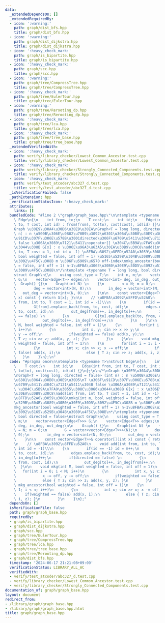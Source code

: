 ```yaml
---
data:
  _extendedDependsOn: []
  _extendedRequiredBy:
  - icon: ':warning:'
    path: graph/dist_bfs.hpp
    title: graph/dist_bfs.hpp
  - icon: ':warning:'
    path: graph/dist_dijkstra.hpp
    title: graph/dist_dijkstra.hpp
  - icon: ':heavy_check_mark:'
    path: graph/is_bipartite.hpp
    title: graph/is_bipartite.hpp
  - icon: ':heavy_check_mark:'
    path: graph/scc.hpp
    title: graph/scc.hpp
  - icon: ':warning:'
    path: graph/tree/CompressTree.hpp
    title: graph/tree/CompressTree.hpp
  - icon: ':heavy_check_mark:'
    path: graph/tree/EulerTour.hpp
    title: graph/tree/EulerTour.hpp
  - icon: ':warning:'
    path: graph/tree/Rerooting_dp.hpp
    title: graph/tree/Rerooting_dp.hpp
  - icon: ':heavy_check_mark:'
    path: graph/tree/lca.hpp
    title: graph/tree/lca.hpp
  - icon: ':heavy_check_mark:'
    path: graph/tree/tree_base.hpp
    title: graph/tree/tree_base.hpp
  _extendedVerifiedWith:
  - icon: ':heavy_check_mark:'
    path: verify/library_checker/Lowest_Common_Ancestor.test.cpp
    title: verify/library_checker/Lowest_Common_Ancestor.test.cpp
  - icon: ':heavy_check_mark:'
    path: verify/library_checker/Strongly_Connected_Components.test.cpp
    title: verify/library_checker/Strongly_Connected_Components.test.cpp
  - icon: ':heavy_check_mark:'
    path: verify/test_atcoder/abc327_d.test.cpp
    title: verify/test_atcoder/abc327_d.test.cpp
  _isVerificationFailed: false
  _pathExtension: hpp
  _verificationStatusIcon: ':heavy_check_mark:'
  attributes:
    links: []
  bundledCode: "#line 2 \"graph/graph_base.hpp\"\n\ntemplate <typename T>\nstruct\
    \ Edge\n{\n    int from, to;\n    T cost;\n    int id;\n    Edge(int from, int\
    \ to, T cost, int id) : from(from), to(to), cost(cost), id(id) {}\n};\n\n/*\n\
    Graph \u30E9\u30A4\u30D6\u30E9\u30EA\nGraph<T = long long, directed = false> (int\
    \ n) : n \u500B\u306E\u9802\u70B9\u3092\u6301\u3064\u30B0\u30E9\u30D5\nT \u306F\
    \u91CD\u307F\u306E\u578B\u3001directed\u306F\u6709\u5411\u304C\u7121\u5411\u304B\
    \ false \u306A\u3089\u7121\u5411\noperator[] \u304C\u5B9A\u7FA9\u3055\u308C\u3066\
    \u3044\u308B G[x] : x \u306E\u96A3\u63A5\u30EA\u30B9\u30C8\nadd(int from, int\
    \ to, T cost = 1, int id = -1) \u8FBA\u3092\u8FFD\u52A0\u3059\u308B\nmkg(int m,\
    \ bool weighted = false, int off = 1) \u5165\u529B\u304B\u3089\u30B0\u30E9\u30D5\
    \u3092\u4F5C\u308B m \u306F\u5909\u6570 off-index\nmkg_ancestor(bool weighted\
    \ = false, int off = 1) n-1\u8FBA\u306E\u30B0\u30E9\u30D5\u3092\u5165\u529B\u304B\
    \u3089\u4F5C\u308B\n*/\ntemplate <typename T = long long, bool directed = false>\n\
    struct Graph\n{\n    using cost_type = T;\n    int n, m;\n    vector<vector<Edge<T>>>\
    \ G;\n    vector<Edge<T>> edges;\n    vector<int> deg, in_deg, out_deg;\n\n  \
    \  Graph() {}\n    Graph(int N) \n    {\n        n = N; m = 0;\n        G = vector<vector<Edge<T>>>(N);\n\
    \        deg = vector<int>(N, 0);\n        in_deg = vector<int>(N, 0);\n     \
    \   out_deg = vector<int>(N, 0);\n    }\n\n    const vector<Edge<T>>& operator[](int\
    \ x) const { return G[x]; }\n\n    // \u8FBA\u3092\u8FFD\u52A0\n    void add(int\
    \ from, int to, T cost = 1, int id = -1)\\\n    {\n        if(id == -1) id = m++;\n\
    \        G[from].emplace_back(from, to, cost, id);\n        edges.emplace_back(from,\
    \ to, cost, id);\n        out_deg[from]++, in_deg[to]++;\n        if(directed\
    \ == false) \n        {\n            G[to].emplace_back(to, from, cost, id);\n\
    \            out_deg[to]++, in_deg[from]++;\n        }\n    }\n\n    void mkg(int\
    \ M, bool weighted = false, int off = 1)\n    {\n        for(int i = 0; i < M;\
    \ i++)\n        {\n            int x, y; cin >> x >> y;\n            x -= off,\
    \ y -= off;\n            if(weighted == false) add(x, y);\n            else {\
    \ T z; cin >> z; add(x, y, z); }\n        }\n    }\n\n    void mkg_ancestor(bool\
    \ weighted = false, int off = 1)\n    {\n        for(int i = 1; i < n; i++)\n\
    \        {\n            int x; cin >> x; x -= off;\n            if(weighted ==\
    \ false) add(x, i);\n            else { T z; cin >> z; add(x, i, z); }\n     \
    \   }\n    }\n};\n"
  code: "#pragma once\n\ntemplate <typename T>\nstruct Edge\n{\n    int from, to;\n\
    \    T cost;\n    int id;\n    Edge(int from, int to, T cost, int id) : from(from),\
    \ to(to), cost(cost), id(id) {}\n};\n\n/*\nGraph \u30E9\u30A4\u30D6\u30E9\u30EA\
    \nGraph<T = long long, directed = false> (int n) : n \u500B\u306E\u9802\u70B9\u3092\
    \u6301\u3064\u30B0\u30E9\u30D5\nT \u306F\u91CD\u307F\u306E\u578B\u3001directed\u306F\
    \u6709\u5411\u304C\u7121\u5411\u304B false \u306A\u3089\u7121\u5411\noperator[]\
    \ \u304C\u5B9A\u7FA9\u3055\u308C\u3066\u3044\u308B G[x] : x \u306E\u96A3\u63A5\
    \u30EA\u30B9\u30C8\nadd(int from, int to, T cost = 1, int id = -1) \u8FBA\u3092\
    \u8FFD\u52A0\u3059\u308B\nmkg(int m, bool weighted = false, int off = 1) \u5165\
    \u529B\u304B\u3089\u30B0\u30E9\u30D5\u3092\u4F5C\u308B m \u306F\u5909\u6570 off-index\n\
    mkg_ancestor(bool weighted = false, int off = 1) n-1\u8FBA\u306E\u30B0\u30E9\u30D5\
    \u3092\u5165\u529B\u304B\u3089\u4F5C\u308B\n*/\ntemplate <typename T = long long,\
    \ bool directed = false>\nstruct Graph\n{\n    using cost_type = T;\n    int n,\
    \ m;\n    vector<vector<Edge<T>>> G;\n    vector<Edge<T>> edges;\n    vector<int>\
    \ deg, in_deg, out_deg;\n\n    Graph() {}\n    Graph(int N) \n    {\n        n\
    \ = N; m = 0;\n        G = vector<vector<Edge<T>>>(N);\n        deg = vector<int>(N,\
    \ 0);\n        in_deg = vector<int>(N, 0);\n        out_deg = vector<int>(N, 0);\n\
    \    }\n\n    const vector<Edge<T>>& operator[](int x) const { return G[x]; }\n\
    \n    // \u8FBA\u3092\u8FFD\u52A0\n    void add(int from, int to, T cost = 1,\
    \ int id = -1)\\\n    {\n        if(id == -1) id = m++;\n        G[from].emplace_back(from,\
    \ to, cost, id);\n        edges.emplace_back(from, to, cost, id);\n        out_deg[from]++,\
    \ in_deg[to]++;\n        if(directed == false) \n        {\n            G[to].emplace_back(to,\
    \ from, cost, id);\n            out_deg[to]++, in_deg[from]++;\n        }\n  \
    \  }\n\n    void mkg(int M, bool weighted = false, int off = 1)\n    {\n     \
    \   for(int i = 0; i < M; i++)\n        {\n            int x, y; cin >> x >> y;\n\
    \            x -= off, y -= off;\n            if(weighted == false) add(x, y);\n\
    \            else { T z; cin >> z; add(x, y, z); }\n        }\n    }\n\n    void\
    \ mkg_ancestor(bool weighted = false, int off = 1)\n    {\n        for(int i =\
    \ 1; i < n; i++)\n        {\n            int x; cin >> x; x -= off;\n        \
    \    if(weighted == false) add(x, i);\n            else { T z; cin >> z; add(x,\
    \ i, z); }\n        }\n    }\n};"
  dependsOn: []
  isVerificationFile: false
  path: graph/graph_base.hpp
  requiredBy:
  - graph/is_bipartite.hpp
  - graph/dist_dijkstra.hpp
  - graph/scc.hpp
  - graph/tree/EulerTour.hpp
  - graph/tree/CompressTree.hpp
  - graph/tree/lca.hpp
  - graph/tree/tree_base.hpp
  - graph/tree/Rerooting_dp.hpp
  - graph/dist_bfs.hpp
  timestamp: '2024-06-17 21:21:08+09:00'
  verificationStatus: LIBRARY_ALL_AC
  verifiedWith:
  - verify/test_atcoder/abc327_d.test.cpp
  - verify/library_checker/Lowest_Common_Ancestor.test.cpp
  - verify/library_checker/Strongly_Connected_Components.test.cpp
documentation_of: graph/graph_base.hpp
layout: document
redirect_from:
- /library/graph/graph_base.hpp
- /library/graph/graph_base.hpp.html
title: graph/graph_base.hpp
---
```

